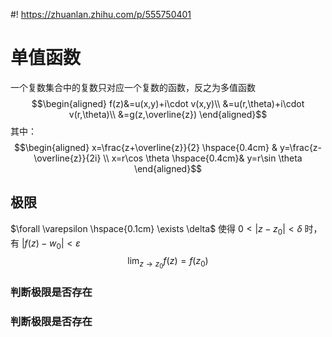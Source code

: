 #! https://zhuanlan.zhihu.com/p/555750401
# 单值函数
一个复数集合中的复数只对应一个复数的函数，反之为多值函数
$$\begin{aligned}
 f(z)&=u(x,y)+i\cdot v(x,y)\\
&=u(r,\theta)+i\cdot v(r,\theta)\\
&=g(z,\overline{z})
\end{aligned}$$
其中：
$$\begin{aligned}
x=\frac{z+\overline{z}}{2} \hspace{0.4cm} & y=\frac{z-\overline{z}}{2i} \\
x=r\cos \theta \hspace{0.4cm}&  y=r\sin \theta
\end{aligned}$$
## 极限
 $\forall \varepsilon \hspace{0.1cm}   \exists \delta$ 使得 $0<\left\vert z-z_0 \right\vert<\delta$ 时，有 $\left\vert f(z)-w_0 \right\vert <\varepsilon$
$$\lim_{z \to z_0} f(z) =f(z_0)$$

###  判断极限是否存在
###  判断极限是否存在